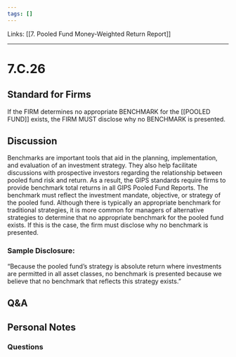 ```yaml
---
tags: []
---
```

Links: [[7. Pooled Fund Money-Weighted Return Report]]
___
# 7.C.26
## Standard for Firms
If the FIRM determines no appropriate BENCHMARK for the [[POOLED FUND]] exists, the FIRM MUST disclose why no BENCHMARK is presented.
## Discussion
Benchmarks are important tools that aid in the planning, implementation, and evaluation of an investment strategy. They also help facilitate discussions with prospective investors regarding the relationship between pooled fund risk and return. As a result, the GIPS standards require firms to provide benchmark total returns in all GIPS Pooled Fund Reports. The benchmark must reflect the investment mandate, objective, or strategy of the pooled fund. Although there is typically an appropriate benchmark for traditional strategies, it is more common for managers of alternative strategies to determine that no appropriate benchmark for the pooled fund exists. If this is the case, the firm must disclose why no benchmark is presented.
### Sample Disclosure:
“Because the pooled fund’s strategy is absolute return where investments are permitted in all asset classes, no benchmark is presented because we believe that no benchmark that reflects this strategy exists.”
## Q&A

## Personal Notes

### Questions
